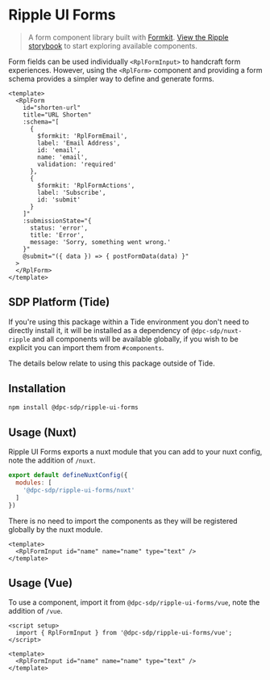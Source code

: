 # Ripple UI Forms

> A form component library built with [Formkit](https://formkit.com/). [View the Ripple storybook](https://www.ripple.sdp.vic.gov.au/storybook/?path=/story/forms-form--default-story) to start exploring available components.

Form fields can be used individually `<RplFormInput>` to handcraft form experiences. However, using the `<RplForm>` component and providing a form schema provides a simpler way to define and generate forms.

```vue
<template>
  <RplForm
    id="shorten-url"
    title="URL Shorten"
    :schema="[
      {
        $formkit: 'RplFormEmail',
        label: 'Email Address',
        id: 'email',
        name: 'email',
        validation: 'required'
      },
      {
        $formkit: 'RplFormActions',
        label: 'Subscribe',
        id: 'submit'
      }
    ]"
    :submissionState="{
      status: 'error',
      title: 'Error',
      message: 'Sorry, something went wrong.'
    }"
    @submit="({ data }) => { postFormData(data) }"
  >
  </RplForm>
</template>
```

## SDP Platform (Tide)

If you're using this package within a Tide environment you don't need to directly install it, it will be installed as a dependency of `@dpc-sdp/nuxt-ripple` and all components will be available globally, if you wish to be explicit you can import them from `#components`.

The details below relate to using this package outside of Tide.

## Installation

```bash
npm install @dpc-sdp/ripple-ui-forms
```

## Usage (Nuxt)

Ripple UI Forms exports a nuxt module that you can add to your nuxt config, note the addition of `/nuxt`.

```js
export default defineNuxtConfig({
  modules: [
    '@dpc-sdp/ripple-ui-forms/nuxt'
  ]
})
```

There is no need to import the components as they will be registered globally by the nuxt module.

```vue
<template>
  <RplFormInput id="name" name="name" type="text" />
</template>
```

## Usage (Vue)

To use a component, import it from `@dpc-sdp/ripple-ui-forms/vue`, note the addition of `/vue`.

```vue
<script setup>
  import { RplFormInput } from '@dpc-sdp/ripple-ui-forms/vue';
</script>

<template>
  <RplFormInput id="name" name="name" type="text" />
</template>
```
